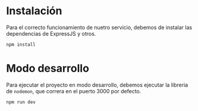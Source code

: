 # Instalación

Para el correcto funcionamiento de nuetro servicio, debemos de instalar las dependencias de ExpressJS y otros.

```sh
npm install
```

# Modo desarrollo

Para ejecutar el proyecto en modo desarrollo, debemos ejecutar la libreria de `nodemon`, que correra en el puerto 3000 por defecto.

```sh
npm run dev
```
